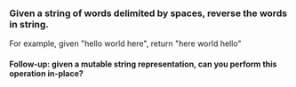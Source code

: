 ### Given a string of words delimited by spaces, reverse the words in string.
For example, given "hello world here", return "here world hello"

#### Follow-up: given a mutable string representation, can you perform this operation in-place?